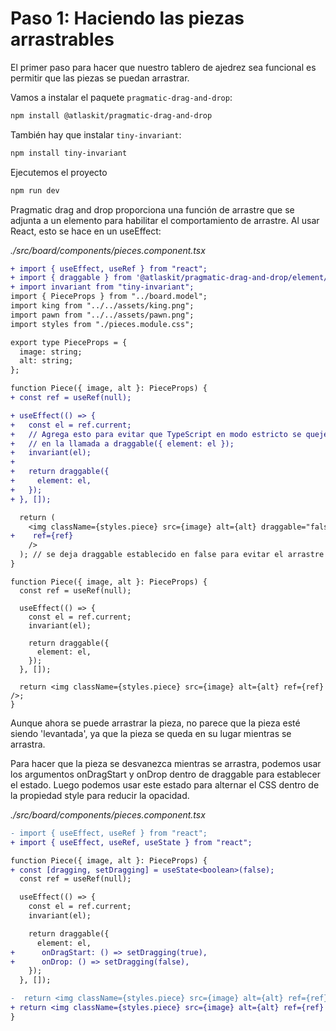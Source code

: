 # Paso 1: Haciendo las piezas arrastrables

El primer paso para hacer que nuestro tablero de ajedrez sea funcional es permitir que las piezas se puedan arrastrar.

Vamos a instalar el paquete `pragmatic-drag-and-drop`:

```bash
npm install @atlaskit/pragmatic-drag-and-drop
```

También hay que instalar `tiny-invariant`:

```bash
npm install tiny-invariant
```

Ejecutemos el proyecto

```bash
npm run dev
```

Pragmatic drag and drop proporciona una función de arrastre que se adjunta a un elemento para habilitar el comportamiento de arrastre. Al usar React, esto se hace en un useEffect:

_./src/board/components/pieces.component.tsx_

```diff
+ import { useEffect, useRef } from "react";
+ import { draggable } from '@atlaskit/pragmatic-drag-and-drop/element/adapter';
+ import invariant from "tiny-invariant";
import { PieceProps } from "../board.model";
import king from "../../assets/king.png";
import pawn from "../../assets/pawn.png";
import styles from "./pieces.module.css";

export type PieceProps = {
  image: string;
  alt: string;
};

function Piece({ image, alt }: PieceProps) {
+ const ref = useRef(null);

+ useEffect(() => {
+   const el = ref.current;
+   // Agrega esto para evitar que TypeScript en modo estricto se queje sobre null
+   // en la llamada a draggable({ element: el });
+   invariant(el);
+
+   return draggable({
+     element: el,
+   });
+ }, []);

  return (
    <img className={styles.piece} src={image} alt={alt} draggable="false"
+    ref={ref}
    />
  ); // se deja draggable establecido en false para evitar el arrastre de las imágenes
}
```

```tsx
function Piece({ image, alt }: PieceProps) {
  const ref = useRef(null);

  useEffect(() => {
    const el = ref.current;
    invariant(el);

    return draggable({
      element: el,
    });
  }, []);

  return <img className={styles.piece} src={image} alt={alt} ref={ref} />;
}
```

Aunque ahora se puede arrastrar la pieza, no parece que la pieza esté siendo 'levantada', ya que la pieza se queda en su lugar mientras se arrastra.

Para hacer que la pieza se desvanezca mientras se arrastra, podemos usar los argumentos onDragStart y onDrop dentro de draggable para establecer el estado. Luego podemos usar este estado para alternar el CSS dentro de la propiedad style para reducir la opacidad.

_./src/board/components/pieces.component.tsx_

```diff
- import { useEffect, useRef } from "react";
+ import { useEffect, useRef, useState } from "react";

function Piece({ image, alt }: PieceProps) {
+ const [dragging, setDragging] = useState<boolean>(false);
  const ref = useRef(null);

  useEffect(() => {
    const el = ref.current;
    invariant(el);

    return draggable({
      element: el,
+      onDragStart: () => setDragging(true),
+      onDrop: () => setDragging(false),
    });
  }, []);

-  return <img className={styles.piece} src={image} alt={alt} ref={ref} />;
+ return <img className={styles.piece} src={image} alt={alt} ref={ref} style={{ opacity: dragging ? 0.4 : 1 }} />;
}
```

